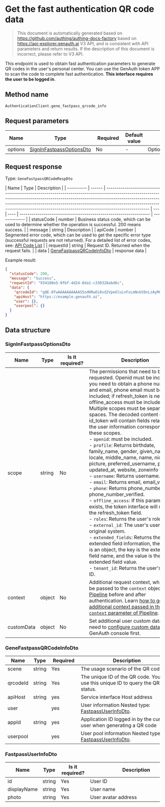 # Get the fast authentication QR code data

<!--
Warning ⚠️:
Do not modify this document directly,
https://github.com/Authing/authing-docs-factory
Use this project to generate
-->

<LastUpdated />

> This document is automatically generated based on https://github.com/authing/authing-docs-factory based on https://api-explorer.genauth.ai V3 API, and is consistent with API parameters and return results. If the description of this document is incorrect, please refer to V3 API.

This endpoint is used to obtain fast authentication parameters to generate QR codes in the user's personal center. You can use the GenAuth token APP to scan the code to complete fast authentication. **This interface requires the user to be logged in**.

## Method name

`AuthenticationClient.gene_fastpass_qrcode_info`

## Request parameters

| Name    | Type                                                             | <div style="width:80px">Required</div> | Default value | <div style="width:300px">Description</div> | <div style="width:200px"></div>Sample value</div> |
| ------- | ---------------------------------------------------------------- | -------------------------------------- | ------------- | ------------------------------------------ | ------------------------------------------------- |
| options | <a href="#SignInFastpassOptionsDto">SignInFastpassOptionsDto</a> | No                                     | -             | Optional parameters                        |                                                   |

## Request response

Type: `GeneFastpassQRCodeRespDto`

| Name       | Type   | Description                                                                                                                                                                                                                                                                                                                                    |
| ---------- | ------ | ---------------------------------------------------------------------------------------------------------------------------------------------------------------------------------------------------------------------------------------------------------------------------------------------------------------------------------------------- | --- | ---- | ------------------------------------------------------------------ | ------------- |
| statusCode | number | Business status code, which can be used to determine whether the operation is successful. 200 means success.                                                                                                                                                                                                                                   |
| message    | string | Description                                                                                                                                                                                                                                                                                                                                    |
| apiCode    | number | Segmented error code, which can be used to get the specific error type (successful requests are not returned). For a detailed list of error codes, see: [API Code List](https://api-explorer.genauth.ai/?tag=group/%E5%BC%80%E5%8F%91%E5%87%86%E5%A4%87#tag/%E5%BC%80%E5%8F%91%E5%87%86%E5%A4%87/%E9%94%99%E8%AF%AF%E5%A4%84%E7%90%86/apiCode) |
| requestId  | string | Request ID. Returned when the request fails.                                                                                                                                                                                                                                                                                                   |     | data | <a href="#GeneFastpassQRCodeInfoDto">GeneFastpassQRCodeInfoDto</a> | response data |

Example result:

```json
{
  "statusCode": 200,
  "message": "Success",
  "requestId": "934108e5-9fbf-4d24-8da1-c330328abd6c",
  "data": {
    "qrcodeId": "gQE-8TwAAAAAAAAAAS5odHRwOi8vd2VpeGluLnFxLmNvbS9xLzAyMGJjX",
    "apiHost": "https://example.genauth.ai",
    "user": {},
    "userpool": {}
  }
}
```

## Data structure

### <a id="SignInFastpassOptionsDto"></a> SignInFastpassOptionsDto

| Name       | Type   | <div style="width:80px">Is it required?</div> | <div style="width:300px">Description</div>                                                                                                                                                                                                                                                                                                                                                                                                                                                                                                                                                                                                                                                                                                                                                                                                                                                                                                                                                                                                                                                                                                                                                                          | <div style="width:200px">Sample value</div> |
| ---------- | ------ | --------------------------------------------- | ------------------------------------------------------------------------------------------------------------------------------------------------------------------------------------------------------------------------------------------------------------------------------------------------------------------------------------------------------------------------------------------------------------------------------------------------------------------------------------------------------------------------------------------------------------------------------------------------------------------------------------------------------------------------------------------------------------------------------------------------------------------------------------------------------------------------------------------------------------------------------------------------------------------------------------------------------------------------------------------------------------------------------------------------------------------------------------------------------------------------------------------------------------------------------------------------------------------- | ------------------------------------------- |
| scope      | string | No                                            | The permissions that need to be requested. Openid must be included. If you need to obtain a phone number and email, phone email must be included; if refresh_token is needed, offline_access must be included. Multiple scopes must be separated by spaces. The decoded content of id_token will contain fields related to the user information corresponding to these scopes. <br>- `openid`: must be included. <br>- `profile`: Returns birthdate, family_name, gender, given_name, locale, middle_name, name, nickname, picture, preferred_username, profile, updated_at, website, zoneinfo fields. <br>- `username`: Returns username. <br>- `email`: Returns email, email_verified. <br>- `phone`: Returns phone_number, phone_number_verified. <br>- `offline_access`: If this parameter exists, the token interface will return the refresh_token field. <br>- `roles`: Returns the user's role list. <br>- `external_id`: The user's user ID in the original system. <br>- `extended_fields`: Returns the user's extended field information, the content is an object, the key is the extended field name, and the value is the extended field value. <br>- `tenant_id`: Returns the user's tenant ID. <br> | `openid profile`                            |
| context    | object | No                                            | Additional request context, which will be passed to the `context` object of the [Pipeline](https://docs.genauth.ai/guides/pipeline/) before and after authentication. Learn [how to get the additional context passed in the `context` parameter of Pipeline](https://docs.genauth.ai/guides/pipeline/context-object.html).                                                                                                                                                                                                                                                                                                                                                                                                                                                                                                                                                                                                                                                                                                                                                                                                                                                                                         | `{"source":"utm"}`                          |
| customData | object | No                                            | Set additional user custom data. You need to [configure custom data](https://docs.genauth.ai/guides/users/user-defined-field/) in the GenAuth console first.                                                                                                                                                                                                                                                                                                                                                                                                                                                                                                                                                                                                                                                                                                                                                                                                                                                                                                                                                                                                                                                        | `{"school":"pku","age":"20"}`               |

### <a id="GeneFastpassQRCodeInfoDto"></a> GeneFastpassQRCodeInfoDto

| Name     | Type   | <div style="width:80px">Required</div> | <div style="width:300px">Description</div>                                                 | <div style="width:200px">Sample value</div>                 |
| -------- | ------ | -------------------------------------- | ------------------------------------------------------------------------------------------ | ----------------------------------------------------------- |
| scene    | string | Yes                                    | The usage scenario of the QR code.                                                         |                                                             |
| qrcodeId | string | Yes                                    | The unique ID of the QR code. You can use this unique ID to query the QR code status.      | `gQE-8TwAAAAAAAAAAS5odHRwOi8vd2VpeGluLnFxLmNvbS9xLzAyMGJjX` |
| apiHost  | string | yes                                    | Service interface Host address                                                             | `https://example.genauth.ai`                                |
| user     |        | yes                                    | User information Nested type: <a href="#FastpassUserInfoDto">FastpassUserInfoDto</a>.      |                                                             |
| appId    | string | yes                                    | Application ID logged in by the current user when generating a QR code                     |                                                             |
| userpool |        | yes                                    | User pool information Nested type: <a href="#FastpassUserInfoDto">FastpassUserInfoDto</a>. |                                                             |

### <a id="FastpassUserInfoDto"></a> FastpassUserInfoDto

| Name        | Type   | <div style="width:80px">Is it required?</div> | <div style="width:300px">Description</div> | <div style="width:200px">Sample value</div> |
| ----------- | ------ | --------------------------------------------- | ------------------------------------------ | ------------------------------------------- |
| id          | string | Yes                                           | User ID                                    |                                             |
| displayName | string | Yes                                           | User name                                  |                                             |
| photo       | string | Yes                                           | User avatar address                        |                                             |
